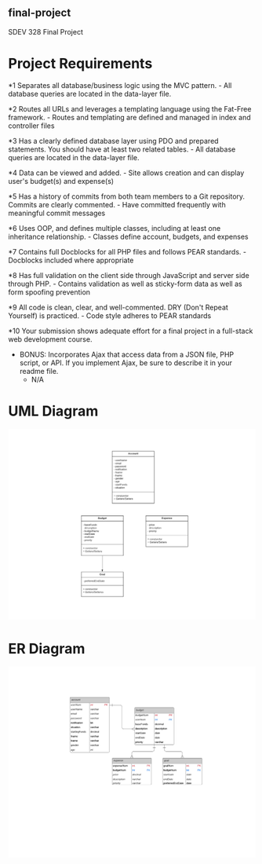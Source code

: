 ## final-project
SDEV 328 Final Project

# Project Requirements
*1 Separates all database/business logic using the MVC pattern.
    - All database queries are located in the data-layer file.

*2 Routes all URLs and leverages a templating language using the Fat-Free framework.
    - Routes and templating are defined and managed in index and controller files

*3 Has a clearly defined database layer using PDO and prepared statements. You should have at least two related tables.
    - All database queries are located in the data-layer file.

*4 Data can be viewed and added.
    - Site allows creation and can display user's budget(s) and expense(s)

*5 Has a history of commits from both team members to a Git repository. Commits are clearly commented.
    - Have committed frequently with meaningful commit messages

*6 Uses OOP, and defines multiple classes, including at least one inheritance relationship.
    - Classes define account, budgets, and expenses

*7 Contains full Docblocks for all PHP files and follows PEAR standards.
    - Docblocks included where appropriate

*8 Has full validation on the client side through JavaScript and server side through PHP.
    - Contains validation as well as sticky-form data as well as form spoofing prevention

*9 All code is clean, clear, and well-commented. DRY (Don't Repeat Yourself) is practiced.
    - Code style adheres to PEAR standards

*10 Your submission shows adequate effort for a final project in a full-stack web development course.
* BONUS:  Incorporates Ajax that access data from a JSON file, PHP script, or API. If you implement Ajax, be sure to describe it in your readme file.
    - N/A


# UML Diagram
![UML Diagram](images/UMLClassDiagram.png)

# ER Diagram
![ER Diagram](images/ERDiagram.png)